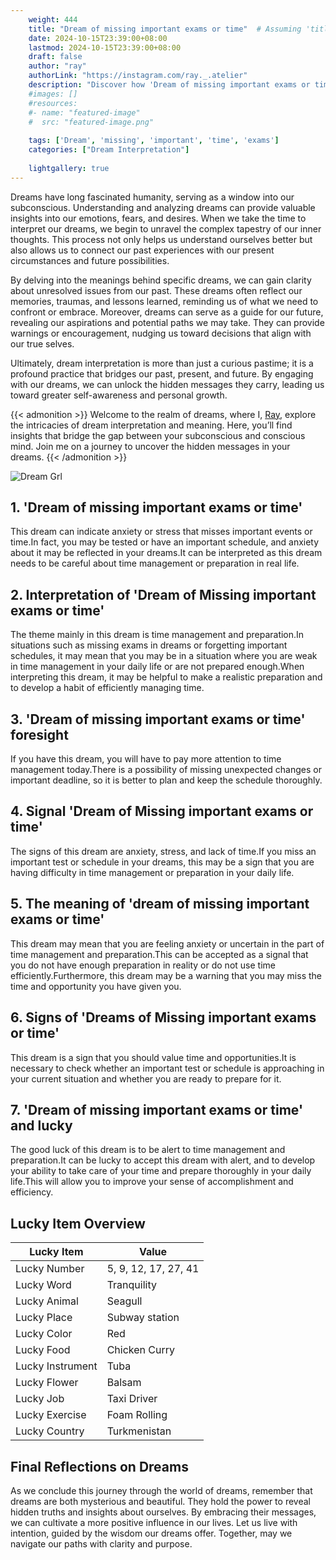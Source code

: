 ```yaml
---
    weight: 444
    title: "Dream of missing important exams or time"  # Assuming 'title' column exists
    date: 2024-10-15T23:39:00+08:00
    lastmod: 2024-10-15T23:39:00+08:00
    draft: false
    author: "ray"
    authorLink: "https://instagram.com/ray._.atelier"
    description: "Discover how 'Dream of missing important exams or time' can interpret your future and uncover its significant meanings in your life."
    #images: []
    #resources:
    #- name: "featured-image"
    #  src: "featured-image.png"
    
    tags: ['Dream', 'missing', 'important', 'time', 'exams']
    categories: ["Dream Interpretation"]
    
    lightgallery: true
---
```

    
Dreams have long fascinated humanity, serving as a window into our subconscious. Understanding and analyzing dreams can provide valuable insights into our emotions, fears, and desires. When we take the time to interpret our dreams, we begin to unravel the complex tapestry of our inner thoughts. This process not only helps us understand ourselves better but also allows us to connect our past experiences with our present circumstances and future possibilities.

By delving into the meanings behind specific dreams, we can gain clarity about unresolved issues from our past. These dreams often reflect our memories, traumas, and lessons learned, reminding us of what we need to confront or embrace. Moreover, dreams can serve as a guide for our future, revealing our aspirations and potential paths we may take. They can provide warnings or encouragement, nudging us toward decisions that align with our true selves.

Ultimately, dream interpretation is more than just a curious pastime; it is a profound practice that bridges our past, present, and future. By engaging with our dreams, we can unlock the hidden messages they carry, leading us toward greater self-awareness and personal growth.

{{< admonition >}}
Welcome to the realm of dreams, where I, [Ray](https://instagram.com/ray._.atelier), explore the intricacies of dream interpretation and meaning. Here, you’ll find insights that bridge the gap between your subconscious and conscious mind. Join me on a journey to uncover the hidden messages in your dreams.
{{< /admonition >}}

![Dream Grl](https://cdn.pixabay.com/photo/2017/11/02/03/35/gothic-2910057_1280.jpg "Dream Grl")

## 1. 'Dream of missing important exams or time'
This dream can indicate anxiety or stress that misses important events or time.In fact, you may be tested or have an important schedule, and anxiety about it may be reflected in your dreams.It can be interpreted as this dream needs to be careful about time management or preparation in real life.

## 2. Interpretation of 'Dream of Missing important exams or time'
The theme mainly in this dream is time management and preparation.In situations such as missing exams in dreams or forgetting important schedules, it may mean that you may be in a situation where you are weak in time management in your daily life or are not prepared enough.When interpreting this dream, it may be helpful to make a realistic preparation and to develop a habit of efficiently managing time.

## 3. 'Dream of missing important exams or time' foresight
If you have this dream, you will have to pay more attention to time management today.There is a possibility of missing unexpected changes or important deadline, so it is better to plan and keep the schedule thoroughly.

## 4. Signal 'Dream of Missing important exams or time'
The signs of this dream are anxiety, stress, and lack of time.If you miss an important test or schedule in your dreams, this may be a sign that you are having difficulty in time management or preparation in your daily life.

## 5. The meaning of 'dream of missing important exams or time'
This dream may mean that you are feeling anxiety or uncertain in the part of time management and preparation.This can be accepted as a signal that you do not have enough preparation in reality or do not use time efficiently.Furthermore, this dream may be a warning that you may miss the time and opportunity you have given you.

## 6. Signs of 'Dreams of Missing important exams or time'
This dream is a sign that you should value time and opportunities.It is necessary to check whether an important test or schedule is approaching in your current situation and whether you are ready to prepare for it.

## 7. 'Dream of missing important exams or time' and lucky
The good luck of this dream is to be alert to time management and preparation.It can be lucky to accept this dream with alert, and to develop your ability to take care of your time and prepare thoroughly in your daily life.This will allow you to improve your sense of accomplishment and efficiency.

## Lucky Item Overview
| Lucky Item          | Value              |
|---------------|--------------------|
| Lucky Number        | 5, 9, 12, 17, 27, 41  |
| Lucky Word          | Tranquility |
| Lucky Animal        | Seagull |
| Lucky Place         | Subway station     |
| Lucky Color         | Red     |
| Lucky Food          | Chicken Curry      |
| Lucky Instrument    | Tuba |
| Lucky Flower        | Balsam    |
| Lucky Job           | Taxi Driver       |
| Lucky Exercise      | Foam Rolling  |
| Lucky Country       | Turkmenistan    |


##  Final Reflections on Dreams

As we conclude this journey through the world of dreams, remember that dreams are both mysterious and beautiful. They hold the power to reveal hidden truths and insights about ourselves. By embracing their messages, we can cultivate a more positive influence in our lives. Let us live with intention, guided by the wisdom our dreams offer. Together, may we navigate our paths with clarity and purpose.
